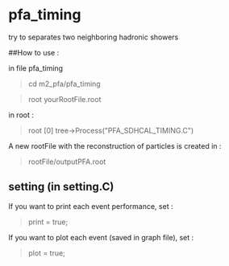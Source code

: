 # pfa_timing

try to separates two neighboring hadronic showers

##How to use : 

in file pfa_timing
	
>cd m2_pfa/pfa_timing

>root yourRootFile.root

in root : 

> root [0] tree->Process("PFA_SDHCAL_TIMING.C")


A new rootFile with the reconstruction of particles is created in : 

> rootFile/outputPFA.root

## setting (in setting.C)

If you want to print each event performance, set : 

> print = true;

If you want to plot  each event (saved in graph file), set : 

> plot = true;

